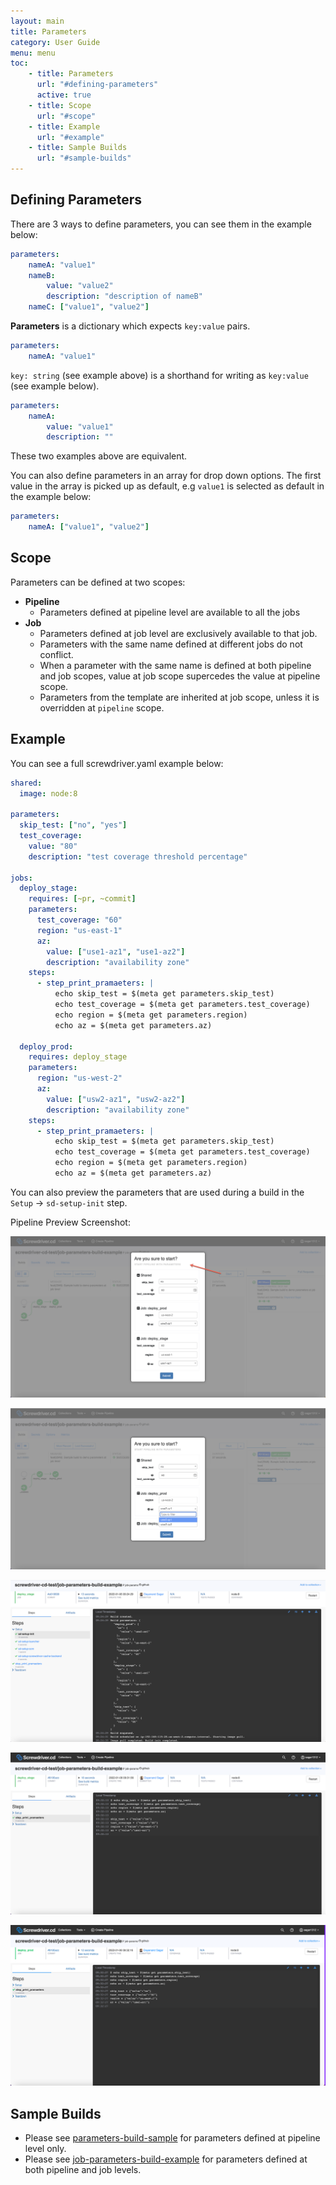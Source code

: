 ```yaml
---
layout: main
title: Parameters
category: User Guide
menu: menu
toc:
    - title: Parameters
      url: "#defining-parameters"
      active: true
    - title: Scope
      url: "#scope"
    - title: Example
      url: "#example"
    - title: Sample Builds
      url: "#sample-builds"
---
```

## Defining Parameters
There are 3 ways to define parameters, you can see them in the example below:

```yaml
parameters:
    nameA: "value1"
    nameB:
        value: "value2"
        description: "description of nameB"
    nameC: ["value1", "value2"]
```

**Parameters** is a dictionary which expects `key:value` pairs.

```yaml
parameters:
    nameA: "value1"
```

`key: string` (see example above) is a shorthand for writing as `key:value` (see example below).

```yaml
parameters:
    nameA:
        value: "value1"
        description: ""
```

These two examples above are equivalent.

You can also define parameters in an array for drop down options. The first value in the array is picked up as default, e.g `value1` is selected as default in the example below:

```yaml
parameters:
    nameA: ["value1", "value2"]
```
## Scope
Parameters can be defined at two scopes:

* **Pipeline**
    * Parameters defined at pipeline level are available to all the jobs
* **Job**
    * Parameters defined at job level are exclusively available to that job.
    * Parameters with the same name defined at different jobs do not conflict.
    * When a parameter with the same name is defined at both pipeline and job scopes, value at job scope supercedes the value at pipeline scope.
    * Parameters from the template are inherited at job scope, unless it is overridden at `pipeline` scope.

## Example
You can see a full screwdriver.yaml example below:
```yaml
shared:
  image: node:8

parameters:
  skip_test: ["no", "yes"]
  test_coverage:
    value: "80"
    description: "test coverage threshold percentage"

jobs:
  deploy_stage:
    requires: [~pr, ~commit]
    parameters:
      test_coverage: "60"
      region: "us-east-1"
      az:
        value: ["use1-az1", "use1-az2"]
        description: "availability zone"
    steps:
      - step_print_pramaeters: |
          echo skip_test = $(meta get parameters.skip_test)
          echo test_coverage = $(meta get parameters.test_coverage)
          echo region = $(meta get parameters.region)
          echo az = $(meta get parameters.az)

  deploy_prod:
    requires: deploy_stage
    parameters:
      region: "us-west-2"
      az:
        value: ["usw2-az1", "usw2-az2"]
        description: "availability zone"
    steps:
      - step_print_pramaeters: |
          echo skip_test = $(meta get parameters.skip_test)
          echo test_coverage = $(meta get parameters.test_coverage)
          echo region = $(meta get parameters.region)
          echo az = $(meta get parameters.az)
```

You can also preview the parameters that are used during a build in the `Setup` -> `sd-setup-init` step.

Pipeline Preview Screenshot:

![image](../assets/parameters-event-start.png)

![image](../assets/parameters-event-start-dropdown.png)

![image](../assets/parameters-sd-init-step.png)

![image](../assets/parameters-for-deploy_stage-job.png)

![image](../assets/parameters-for-deploy_prod-job.png)

## Sample Builds
- Please see [parameters-build-sample](https://github.com/screwdriver-cd-test/parameters-build-sample) for parameters defined at pipeline level only.
- Please see [job-parameters-build-example](https://github.com/screwdriver-cd-test/job-parameters-build-example) for parameters defined at both pipeline and job levels.
